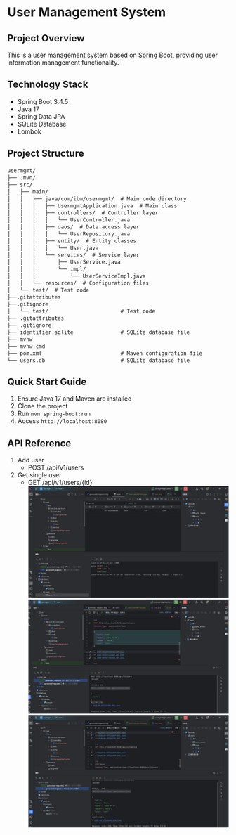 # User Management System

## Project Overview
This is a user management system based on Spring Boot, providing user information management functionality.

## Technology Stack
- Spring Boot 3.4.5
- Java 17
- Spring Data JPA
- SQLite Database
- Lombok

## Project Structure
```
usermgmt/
├── .mvn/
├── src/
│   ├── main/
│   │   ├── java/com/ibm/usermgmt/  # Main code directory
│   │   │   ├── UsermgmtApplication.java  # Main class
│   │   │   ├── controllers/  # Controller layer
│   │   │   │   └── UserController.java
│   │   │   ├── daos/  # Data access layer
│   │   │   │   └── UserRepository.java
│   │   │   ├── entity/  # Entity classes
│   │   │   │   └── User.java
│   │   │   └── services/  # Service layer
│   │   │       ├── UserService.java
│   │   │       └── impl/
│   │   │           └── UserServiceImpl.java
│   │   └── resources/  # Configuration files
│   └── test/  # Test code
├──.gitattributes
├──.gitignore
│   └── test/                       # Test code
├── .gitattributes
├── .gitignore
├── identifier.sqlite               # SQLite database file
├── mvnw
├── mvnw.cmd
├── pom.xml                         # Maven configuration file
└── users.db                        # SQLite database file
```

## Quick Start Guide
1. Ensure Java 17 and Maven are installed
2. Clone the project
3. Run `mvn spring-boot:run`
4. Access `http://localhost:8080`

## API Reference
1. Add user
   - POST /api/v1/users
2. Get single user
   - GET /api/v1/users/{id}
![usermgmt1.png](picture%2Fusermgmt1.png)
![usermgmt2.png](picture%2Fusermgmt2.png)
![usermgmt3.png](picture%2Fusermgmt3.png)